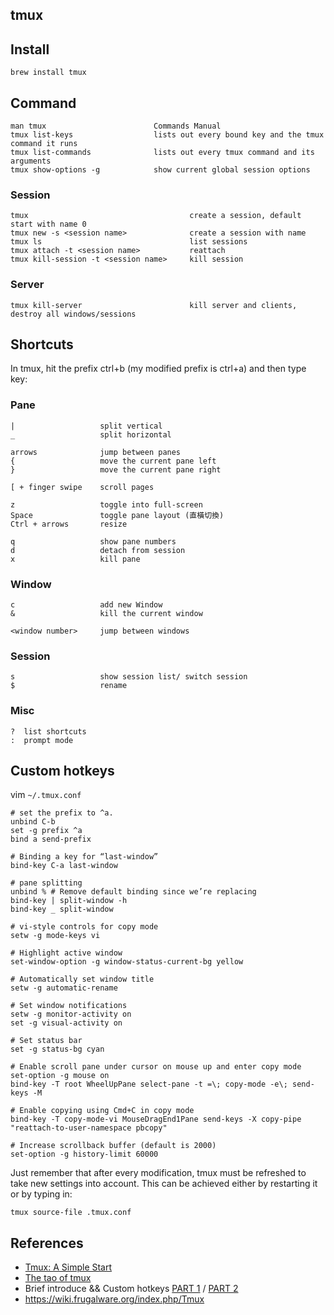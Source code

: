## tmux

## Install

    brew install tmux

## Command

    man tmux                        Commands Manual
    tmux list-keys                  lists out every bound key and the tmux command it runs
    tmux list-commands              lists out every tmux command and its arguments
    tmux show-options -g            show current global session options

### Session

    tmux                                    create a session, default start with name 0
    tmux new -s <session name>              create a session with name
    tmux ls                                 list sessions
    tmux attach -t <session name>           reattach
    tmux kill-session -t <session name>     kill session
    
### Server

    tmux kill-server                        kill server and clients, destroy all windows/sessions

## Shortcuts

In tmux, hit the prefix ctrl+b (my modified prefix is ctrl+a) and then type key:

### Pane

    |                   split vertical 
    _                   split horizontal
    
    arrows              jump between panes
    {                   move the current pane left
    }                   move the current pane right
    
    [ + finger swipe    scroll pages
    
    z                   toggle into full-screen
    Space               toggle pane layout (直橫切換)
    Ctrl + arrows       resize
    
    q                   show pane numbers
    d                   detach from session
    x                   kill pane

### Window

    c                   add new Window
    &                   kill the current window
    
    <window number>     jump between windows

### Session

    s                   show session list/ switch session
    $                   rename

### Misc

    ?  list shortcuts
    :  prompt mode


## Custom hotkeys

vim `~/.tmux.conf`

    # set the prefix to ^a.
    unbind C-b
    set -g prefix ^a
    bind a send-prefix

    # Binding a key for “last-window”
    bind-key C-a last-window

    # pane splitting
    unbind % # Remove default binding since we’re replacing
    bind-key | split-window -h
    bind-key _ split-window

    # vi-style controls for copy mode
    setw -g mode-keys vi

    # Highlight active window
    set-window-option -g window-status-current-bg yellow

    # Automatically set window title
    setw -g automatic-rename

    # Set window notifications
    setw -g monitor-activity on
    set -g visual-activity on

    # Set status bar
    set -g status-bg cyan

    # Enable scroll pane under cursor on mouse up and enter copy mode
    set-option -g mouse on
    bind-key -T root WheelUpPane select-pane -t =\; copy-mode -e\; send-keys -M

    # Enable copying using Cmd+C in copy mode
    bind-key -T copy-mode-vi MouseDragEnd1Pane send-keys -X copy-pipe "reattach-to-user-namespace pbcopy"

    # Increase scrollback buffer (default is 2000)
    set-option -g history-limit 60000


Just remember that after every modification, tmux must be refreshed to take new settings into account.
This can be achieved either by restarting it or by typing in:

    tmux source-file .tmux.conf


## References

* [Tmux: A Simple Start](https://www.sitepoint.com/tmux-a-simple-start/)
* [The tao of tmux](http://tmuxp.readthedocs.io/en/latest/about_tmux.html#the-tao-of-tmux)
* Brief introduce && Custom hotkeys [PART 1](http://blog.hawkhost.com/2010/06/28/tmux-the-terminal-multiplexer/) / [PART 2](http://blog.hawkhost.com/2010/07/02/tmux-%e2%80%93-the-terminal-multiplexer-part-2/)
* https://wiki.frugalware.org/index.php/Tmux
